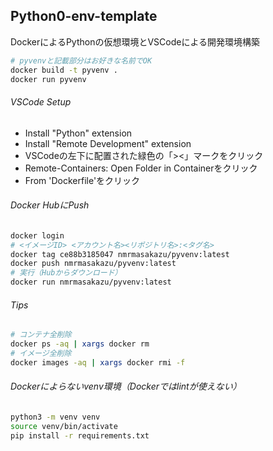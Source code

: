 ## Python0-env-template

DockerによるPythonの仮想環境とVSCodeによる開発環境構築

```bash
# pyvenvと記載部分はお好きな名前でOK
docker build -t pyvenv .
docker run pyvenv
```

###### VSCode Setup

- Install "Python" extension
- Install "Remote Development" extension
- VSCodeの左下に配置された緑色の「><」マークをクリック
- Remote-Containers: Open Folder in Containerをクリック
- From 'Dockerfile'をクリック

###### Docker HubにPush

```bash
docker login
# <イメージID> <アカウント名><リポジトリ名>:<タグ名>
docker tag ce88b3185047 nmrmasakazu/pyvenv:latest
docker push nmrmasakazu/pyvenv:latest
# 実行（Hubからダウンロード）
docker run nmrmasakazu/pyvenv:latest
```

###### Tips

```bash
# コンテナ全削除
docker ps -aq | xargs docker rm
# イメージ全削除
docker images -aq | xargs docker rmi -f
```

###### Dockerによらないvenv環境（Dockerではlintが使えない）

```bash
python3 -m venv venv
source venv/bin/activate
pip install -r requirements.txt
```

